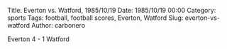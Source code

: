 Title: Everton vs. Watford, 1985/10/19
Date: 1985/10/19 00:00
Category: sports
Tags: football, football scores, Everton, Watford
Slug: everton-vs-watford
Author: carbonero


Everton 4 - 1 Watford
